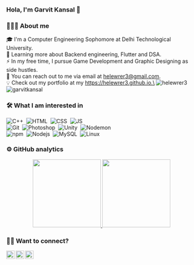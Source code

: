 ### **Hola, I'm Garvit Kansal** 👋

### 👨🏻‍💻 About me
🎓 I'm a Computer Engineering Sophomore at Delhi Technological University.\
🌱 Learning more about Backend engineering, Flutter and DSA.\
⚡ In my free time, I pursue Game Development and Graphic Designing as side hustles.\
💬 You can reach out to me via email at helewrer3@gmail.com.\
💡 Check out my portfolio at my https://helewrer3.github.io.\
![helewrer3](https://cp-logo.vercel.app/codeforces/helewrer3)&nbsp; ![garvitkansal](https://cp-logo.vercel.app/codeforces/garvitkansal)&nbsp;

### 🛠 What I am interested in
![C++](https://img.shields.io/badge/-C++-05122A?style=flat&logo=C%2B%2B)&nbsp; ![HTML](https://img.shields.io/badge/-HTML-05122A?style=flat&logo=HTML5)&nbsp; ![CSS](https://img.shields.io/badge/-CSS-05122A?style=flat&logo=CSS3)&nbsp; ![JS](https://img.shields.io/badge/-JS-05122A?style=flat&logo=JavaScript)&nbsp;\
![Git](https://img.shields.io/badge/-Git-05122A?style=flat&logo=git)&nbsp; ![Photoshop](https://img.shields.io/badge/-Photoshop-05122A?style=flat&logo=adobe-photoshop)&nbsp; ![Unity](https://img.shields.io/badge/-Unity-05122A?style=flat&logo=unity)&nbsp; ![Nodemon](https://img.shields.io/badge/-Nodemon-05122A?style=flat&logo=nodemon)&nbsp;\
![npm](https://img.shields.io/badge/-npm-05122A?style=flat&logo=npm)&nbsp; ![Nodejs](https://img.shields.io/badge/-NodeJS-05122A?style=flat&logo=javascript)&nbsp; ![MySQL](https://img.shields.io/badge/-MySQL-05122A?style=flat&logo=mysql)&nbsp; ![Linux](https://img.shields.io/badge/-Linux-05122A?style=flat&logo=linux)&nbsp;


### ⚙️ GitHub analytics
<p align="center">
<a href="https://github.com/hemangdtu">
  <img height="180em" src="https://github-readme-stats-eight-theta.vercel.app/api?username=helewrer3&show_icons=true&theme=algolia&include_all_commits=true&count_private=true"/>
  <img height="180em" src="https://github-readme-stats-eight-theta.vercel.app/api/top-langs/?username=helewrer3&layout=compact&langs_count=8&theme=algolia"/>
</a>
</p>

### 🤝🏻 Want to connect?
<p align="center">
<a href="https://www.linkedin.com/in/helewrer3/">
  <img align="left" alt="Garvit's LinkedIn" width="22px" src="https://www.flaticon.com/svg/static/icons/svg/1409/1409945.svg" />
</a>
<a href="https://github.com/helewrer3">
  <img align="left" alt="Garvit's GitHub" width="22px" src="https://www.flaticon.com/svg/static/icons/svg/270/270798.svg" />
</a>
<a href="https://www.instagram.com/helewrer.3/">
  <img align="left" alt="Garvit's Instagram" width="22px" src="https://www.flaticon.com/svg/static/icons/svg/1409/1409946.svg" />
</a>
